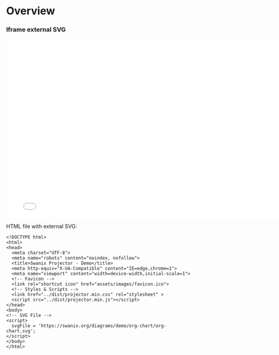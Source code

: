 # Overview

### Iframe external SVG

<iframe allowfullscreen frameborder="0" style="width:780px; height:480px" src="./demo/"></iframe>

HTML file with external SVG:

```
<!DOCTYPE html>
<html>
<head>
  <meta charset="UTF-8">
  <meta name="robots" content="noindex, nofollow">
  <title>Swanix Projector - Demo</title>
  <meta http-equiv="X-UA-Compatible" content="IE=edge,chrome=1">
  <meta name="viewport" content="width=device-width,initial-scale=1">
  <!-- Favicon -->
  <link rel="shortcut icon" href="assets/images/favicon.ico">
  <!-- Styles & Scripts -->
  <link href="../dist/projector.min.css" rel="stylesheet" >
  <script src="../dist/projector.min.js"></script>
</head>
<body>
<!-- SVG File -->
<script>
  svgFile = 'https://swanix.org/diagrams/demo/org-chart/org-chart.svg';
</script>
</body>
</html>
```